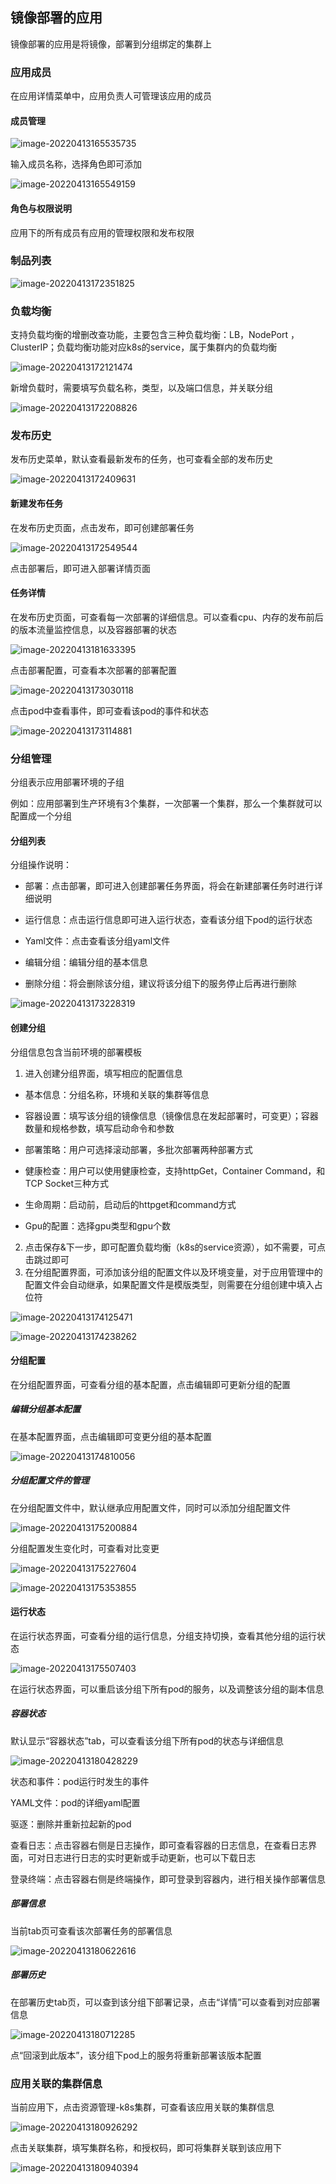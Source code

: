 ## 镜像部署的应用

镜像部署的应用是将镜像，部署到分组绑定的集群上

### 应用成员

在应用详情菜单中，应用负责人可管理该应用的成员

#### 成员管理

![image-20220413165535735](https://jdhelp.s3.cn-north-1.jdcloud-oss.com/app-image.assets/image-20220413165535735.png)

输入成员名称，选择角色即可添加

![image-20220413165549159](https://jdhelp.s3.cn-north-1.jdcloud-oss.com/app-image.assets/image-20220413165549159.png)

#### 角色与权限说明

应用下的所有成员有应用的管理权限和发布权限

### 制品列表

![image-20220413172351825](https://jdhelp.s3.cn-north-1.jdcloud-oss.com/app-image.assets/image-20220413172351825.png)

### 负载均衡

支持负载均衡的增删改查功能，主要包含三种负载均衡：LB，NodePort ，ClusterIP；负载均衡功能对应k8s的service，属于集群内的负载均衡

![image-20220413172121474](https://jdhelp.s3.cn-north-1.jdcloud-oss.com/app-image.assets/image-20220413172121474.png)

新增负载时，需要填写负载名称，类型，以及端口信息，并关联分组

![image-20220413172208826](https://jdhelp.s3.cn-north-1.jdcloud-oss.com/app-image.assets/image-20220413172208826.png)

### 发布历史

发布历史菜单，默认查看最新发布的任务，也可查看全部的发布历史

![image-20220413172409631](https://jdhelp.s3.cn-north-1.jdcloud-oss.com/app-image.assets/image-20220413172409631.png)

#### 新建发布任务

在发布历史页面，点击发布，即可创建部署任务

![image-20220413172549544](https://jdhelp.s3.cn-north-1.jdcloud-oss.com/app-image.assets/image-20220413172549544.png)

点击部署后，即可进入部署详情页面

#### 任务详情

在发布历史页面，可查看每一次部署的详细信息。可以查看cpu、内存的发布前后的版本流量监控信息，以及容器部署的状态

![image-20220413181633395](https://jdhelp.s3.cn-north-1.jdcloud-oss.com/app-image.assets/image-20220413181633395.png)

点击部署配置，可查看本次部署的部署配置

![image-20220413173030118](https://jdhelp.s3.cn-north-1.jdcloud-oss.com/app-image.assets/image-20220413173030118.png)

点击pod中查看事件，即可查看该pod的事件和状态

![image-20220413173114881](https://jdhelp.s3.cn-north-1.jdcloud-oss.com/app-image.assets/image-20220413173114881.png)

### 分组管理

分组表示应用部署环境的子组

例如：应用部署到生产环境有3个集群，一次部署一个集群，那么一个集群就可以配置成一个分组

#### 分组列表

分组操作说明：

* 部署：点击部署，即可进入创建部署任务界面，将会在新建部署任务时进行详细说明

* 运行信息：点击运行信息即可进入运行状态，查看该分组下pod的运行状态

* Yaml文件：点击查看该分组yaml文件

* 编辑分组：编辑分组的基本信息

* 删除分组：将会删除该分组，建议将该分组下的服务停止后再进行删除

![image-20220413173228319](https://jdhelp.s3.cn-north-1.jdcloud-oss.com/app-image.assets/image-20220413173228319.png)

#### 创建分组

分组信息包含当前环境的部署模板

1. 进入创建分组界面，填写相应的配置信息

- 基本信息：分组名称，环境和关联的集群等信息

* 容器设置：填写该分组的镜像信息（镜像信息在发起部署时，可变更）；容器数量和规格参数，填写启动命令和参数

* 部署策略：用户可选择滚动部署，多批次部署两种部署方式

* 健康检查：用户可以使用健康检查，支持httpGet，Container Command，和TCP Socket三种方式

* 生命周期：启动前，启动后的httpget和command方式

* Gpu的配置：选择gpu类型和gpu个数

2. 点击保存&下一步，即可配置负载均衡（k8s的service资源），如不需要，可点击跳过即可
3. 在分组配置界面，可添加该分组的配置文件以及环境变量，对于应用管理中的配置文件会自动继承，如果配置文件是模版类型，则需要在分组创建中填入占位符

![image-20220413174125471](https://jdhelp.s3.cn-north-1.jdcloud-oss.com/app-image.assets/image-20220413174125471.png)

![image-20220413174238262](https://jdhelp.s3.cn-north-1.jdcloud-oss.com/app-image.assets/image-20220413174238262.png)

#### 分组配置

在分组配置界面，可查看分组的基本配置，点击编辑即可更新分组的配置

##### 编辑分组基本配置

在基本配置界面，点击编辑即可变更分组的基本配置

![image-20220413174810056](https://jdhelp.s3.cn-north-1.jdcloud-oss.com/app-image.assets/image-20220413174810056.png)

##### 分组配置文件的管理

在分组配置文件中，默认继承应用配置文件，同时可以添加分组配置文件

![image-20220413175200884](https://jdhelp.s3.cn-north-1.jdcloud-oss.com/app-image.assets/image-20220413175200884.png)

分组配置发生变化时，可查看对比变更

![image-20220413175227604](https://jdhelp.s3.cn-north-1.jdcloud-oss.com/app-image.assets/image-20220413175227604.png)

![image-20220413175353855](https://jdhelp.s3.cn-north-1.jdcloud-oss.com/app-image.assets/image-20220413175353855.png)

#### 运行状态

在运行状态界面，可查看分组的运行信息，分组支持切换，查看其他分组的运行状态

![image-20220413175507403](https://jdhelp.s3.cn-north-1.jdcloud-oss.com/app-image.assets/image-20220413175507403.png)

在运行状态界面，可以重启该分组下所有pod的服务，以及调整该分组的副本信息

##### 容器状态

默认显示“容器状态”tab，可以查看该分组下所有pod的状态与详细信息

![image-20220413180428229](https://jdhelp.s3.cn-north-1.jdcloud-oss.com/app-image.assets/image-20220413180428229.png)

状态和事件：pod运行时发生的事件

YAML文件：pod的详细yaml配置

驱逐：删除并重新拉起新的pod

查看日志：点击容器右侧是日志操作，即可查看容器的日志信息，在查看日志界面，可对日志进行日志的实时更新或手动更新，也可以下载日志

登录终端：点击容器右侧是终端操作，即可登录到容器内，进行相关操作部署信息

##### 部署信息

当前tab页可查看该次部署任务的部署信息

 ![image-20220413180622616](https://jdhelp.s3.cn-north-1.jdcloud-oss.com/app-image.assets/image-20220413180622616.png)

##### 部署历史

在部署历史tab页，可以查到该分组下部署记录，点击“详情”可以查看到对应部署信息

![image-20220413180712285](https://jdhelp.s3.cn-north-1.jdcloud-oss.com/app-image.assets/image-20220413180712285.png)

点“回滚到此版本”，该分组下pod上的服务将重新部署该版本配置

### 应用关联的集群信息

当前应用下，点击资源管理-k8s集群，可查看该应用关联的集群信息

 ![image-20220413180926292](https://jdhelp.s3.cn-north-1.jdcloud-oss.com/app-image.assets/image-20220413180926292.png)

点击关联集群，填写集群名称，和授权码，即可将集群关联到该应用下

![image-20220413180940394](https://jdhelp.s3.cn-north-1.jdcloud-oss.com/app-image.assets/image-20220413180940394.png)